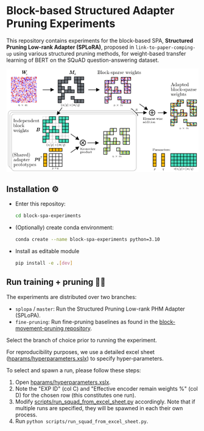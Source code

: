 # Block-based Structured Adapter Pruning Experiments

This repository contains experiments for the block-based SPA, __Structured Pruning Low-rank Adapter (SPLoRA)__, proposed in `link-to-paper-comping-up`  using various structured pruning methods, for weight-based transfer learning of BERT on the SQuAD question-answering dataset.


<div align="center">
<img src="figures/SPLoPA.png" width="800">
</div>

## Installation ⚙️
- Enter this repositoy: 
    ```bash
    cd block-spa-experiments
    ```
- (Optionally) create conda environment:
    ```bash
    conda create --name block-spa-experiments python=3.10
    ```
- Install as editable module
    ```bash
    pip install -e .[dev]
    ```

## Run training + pruning 🏃‍♂️

The experiments are distributed over two branches:
- `splopa` / `master`: Run the Structured Pruning Low-rank PHM Adapter (SPLoPA).
- `fine-pruning`: Run fine-pruning baselines as found in the [block-movement-pruning repository](https://github.com/huggingface/block_movement_pruning).

Select the branch of choice prior to running the experiment.

For reproducibility purposes, we use a detailed excel sheet ([hparams/hyperparameters.xslx](hparams/hyperparameters.xslx)) to specify hyper-parameters.

To select and spawn a run, please follow these steps:
1. Open [hparams/hyperparameters.xslx](hparams/hyperparameters.xslx).
2. Note the "EXP ID" (col C) and "Effective encoder remain weights %" (col D) for the chosen row (this constitutes one run).
3. Modify [scripts/run_squad_from_excel_sheet.py](scripts/run_squad_from_excel_sheet.py) accordingly. Note that if multiple runs are specified, they will be spawned in each their own process.
4. Run `python scripts/run_squad_from_excel_sheet.py`.

